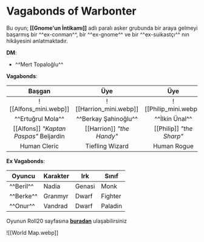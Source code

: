 # Vagabonds of Warbonter  
  
Bu oyun; **[[Gnome'un İntikamı]]** adlı paralı asker grubunda bir araya gelmeyi başarmış bir ^^ex-conman^^, bir ^^ex-gnome^^ ve bir ^^ex-suikastçı^^ nın hikâyesini anlatmaktadır.  
  
**DM**:  
  
- ^^Mert Topaloğlu^^  
  
**Vagabonds**:  
  
|                Başgan                |           Üye           |          Üye           |  
|:------------------------------------:|:-----------------------:|:----------------------:|  
| ![[Alfons_mini.webp]]| ![[Harrion_mini.webp]]| ![[Philip_mini.webp]]|  
| ^^Ertuğrul Mola^^ | ^^Berkay Şahinoğlu^^ | ^^İlkin Ünal^^ |  
| [[Alfons]] *"Kaptan Paspas"* Beljardin | [[Harrion]] *"the Handy"* | [[Philip]] *"the Sharp"* |  
| Human Cleric | Tiefling Wizard | Human Rogue |  
  
**Ex Vagabonds**:  
  
| Oyuncu | Karakter | Irk | Sınıf |  
|---|---|---|---|  
| ^^Beril^^ | Nadia | Genasi | Monk |  
| ^^Berke^^ | Granmyr | Dwarf | Fighter |  
| ^^Onur^^ | Vandrad | Dwarf | Paladin |  
  
Oyunun Roll20 sayfasına **[buradan](https://app.roll20.net/campaigns/details/5930132/a-d-and-d-game)** ulaşabilirsiniz  
  
![[World Map.webp]]